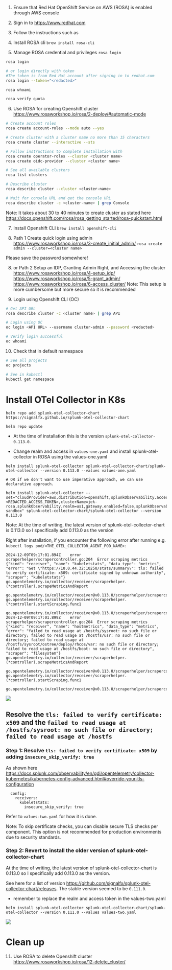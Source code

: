 1. Ensure that Red Hat OpenShift Service on AWS (ROSA) is enabled through AWS console

2. Sign in to https://www.redhat.com

3. Follow the instructions such as

4. Install ROSA cli
`brew install rosa-cli`

5. Manage ROSA credential and privileges
`rosa login`
```bash
rosa login

# or login directly with token
#The token is from Red Hat account after signing in to redhat.com
rosa login --token="<redacted>"

rosa whoami

rosa verify quota
```

6. Use ROSA for creating Openshift cluster
https://www.rosaworkshop.io/rosa/2-deploy/#automatic-mode
```bash
# Create account roles
rosa create account-roles --mode auto --yes

# Create cluster with a cluster name no more than 15 characters
rosa create cluster --interactive --sts

# Follow instructions to complete installation with 
rosa create operator-roles --cluster <cluster name>
rosa create oidc-provider --cluster <cluster name>

# See all available clusters
rosa list clusters

# Describe cluster
rosa describe cluster --cluster <cluster-name>

# Wait for console URL and get the console URL
rosa describe cluster -c <cluster-name> | grep Console
```
Note: It takes about 30 to 40 minutes to create cluster as stated here https://docs.openshift.com/rosa/rosa_getting_started/rosa-quickstart.html 

7. Install Openshift CLI
`brew install openshift-cli`

8. Path 1 Create quick login using admin
https://www.rosaworkshop.io/rosa/3-create_initial_admin/
`rosa create admin --cluster=<cluster name>`

  Please save the password somewhere!

8. or Path 2 Setup an IDP, Granting Admin Right, and Accessing the cluster
https://www.rosaworkshop.io/rosa/4-setup_idp/
https://www.rosaworkshop.io/rosa/5-grant_admin/
https://www.rosaworkshop.io/rosa/6-access_cluster/
Note: This setup is more cumbersome but more secure so it is recommended

9. Login using Openshift CLI (OC)
```bash
# Get API URL
rosa describe cluster -c <cluster name> | grep API

# Login using OC
oc login <API URL> --username cluster-admin --password <redacted>

# Verify login successful
oc whoami
```

10. Check that in default namespace
```bash
# See all projects
oc projects

# See in kubectl
kubectl get namespace
```

# Install OTel Collector in K8s

```
helm repo add splunk-otel-collector-chart https://signalfx.github.io/splunk-otel-collector-chart
```

```
helm repo update
```

- At the time of installation this is the version `splunk-otel-collector-0.113.0`.

- Change realm and access in `values-one.yaml` and install splunk-otel-collector in ROSA using the values-one.yaml

```
helm install splunk-otel-collector splunk-otel-collector-chart/splunk-otel-collector --version 0.113.0 --values values-one.yaml

# OR if we don't want to use imperative approach, we can use declarative approach.

helm install splunk-otel-collector --set="cloudProvider=aws,distribution=openshift,splunkObservability.accessToken=<REDACTED_ACCESS_TOKEN>,clusterName=jek-rosa,splunkObservability.realm=us1,gateway.enabled=false,splunkObservability.profilingEnabled=true,environment=jek-sandbox" splunk-otel-collector-chart/splunk-otel-collector --version 0.113.0
```
Note: At the time of writing, the latest version of splunk-otel-collector-chart is 0.113.0 so I specifically add 0.113.0 as the version

Right after installation, if you encounter the following error after running e.g. `kubectl logs pod/<THE_OTEL_COLLECTOR_AGENT_POD_NAME>`:

```
2024-12-09T09:17:01.894Z	error	scraperhelper/scrapercontroller.go:204	Error scraping metrics	{"kind": "receiver", "name": "kubeletstats", "data_type": "metrics", "error": "Get \"https://10.0.44.32:10250/stats/summary\": tls: failed to verify certificate: x509: certificate signed by unknown authority", "scraper": "kubeletstats"}
go.opentelemetry.io/collector/receiver/scraperhelper.(*controller).scrapeMetricsAndReport
	go.opentelemetry.io/collector/receiver@v0.113.0/scraperhelper/scrapercontroller.go:204
go.opentelemetry.io/collector/receiver/scraperhelper.(*controller).startScraping.func1
	go.opentelemetry.io/collector/receiver@v0.113.0/scraperhelper/scrapercontroller.go:180
2024-12-09T09:17:01.899Z	error	scraperhelper/scrapercontroller.go:204	Error scraping metrics	{"kind": "receiver", "name": "hostmetrics", "data_type": "metrics", "error": "failed to read usage at /hostfs/sysroot: no such file or directory; failed to read usage at /hostfs/usr: no such file or directory; failed to read usage at /hostfs/sysroot/ostree/deploy/rhcos/var: no such file or directory; failed to read usage at /hostfs/boot: no such file or directory", "scraper": "filesystem"}
go.opentelemetry.io/collector/receiver/scraperhelper.(*controller).scrapeMetricsAndReport
	go.opentelemetry.io/collector/receiver@v0.113.0/scraperhelper/scrapercontroller.go:204
go.opentelemetry.io/collector/receiver/scraperhelper.(*controller).startScraping.func1
	go.opentelemetry.io/collector/receiver@v0.113.0/scraperhelper/scrapercontroller.go:180
```
![](error.png)

## Resolve the `tls: failed to verify certificate: x509`  and the `failed to read usage at /hostfs/sysroot: no such file or directory; failed to read usage at /hostfs`

### Step 1: Resolve `tls: failed to verify certificate: x509` by adding `insecure_skip_verify: true`

As shown here https://docs.splunk.com/observability/en/gdi/opentelemetry/collector-kubernetes/kubernetes-config-advanced.html#override-your-tls-configuration 
```
  config:
    receivers:
      kubeletstats:
        insecure_skip_verify: true
```

Refer to `values-two.yaml` for how it is done.

Note: To skip certificate checks, you can disable secure TLS checks per component. This option is not recommended for production environments due to security standards.

### Step 2: Revert to install the older version of splunk-otel-collector-chart

At the time of writing, the latest version of splunk-otel-collector-chart is 0.113.0 so I specifically add 0.113.0 as the version.

See here for a list of version https://github.com/signalfx/splunk-otel-collector-chart/releases. The stable version seemed to be `0.111.0`.

* remember to replace the realm and access token in the values-two.yaml

```
helm install splunk-otel-collector splunk-otel-collector-chart/splunk-otel-collector --version 0.111.0 --values values-two.yaml
```



![](resolve-with-option-one.png)


# Clean up

11. Use ROSA to delete Openshift cluster
https://www.rosaworkshop.io/rosa/12-delete_cluster/

